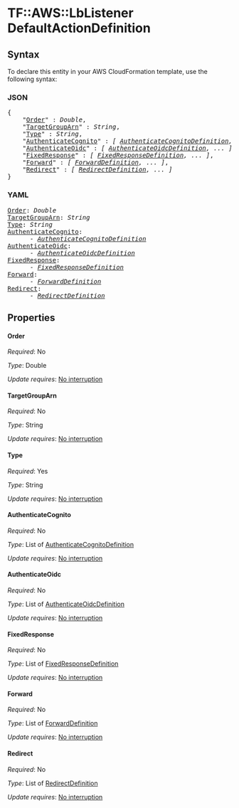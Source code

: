 # TF::AWS::LbListener DefaultActionDefinition

## Syntax

To declare this entity in your AWS CloudFormation template, use the following syntax:

### JSON

<pre>
{
    "<a href="#order" title="Order">Order</a>" : <i>Double</i>,
    "<a href="#targetgrouparn" title="TargetGroupArn">TargetGroupArn</a>" : <i>String</i>,
    "<a href="#type" title="Type">Type</a>" : <i>String</i>,
    "<a href="#authenticatecognito" title="AuthenticateCognito">AuthenticateCognito</a>" : <i>[ <a href="authenticatecognitodefinition.md">AuthenticateCognitoDefinition</a>, ... ]</i>,
    "<a href="#authenticateoidc" title="AuthenticateOidc">AuthenticateOidc</a>" : <i>[ <a href="authenticateoidcdefinition.md">AuthenticateOidcDefinition</a>, ... ]</i>,
    "<a href="#fixedresponse" title="FixedResponse">FixedResponse</a>" : <i>[ <a href="fixedresponsedefinition.md">FixedResponseDefinition</a>, ... ]</i>,
    "<a href="#forward" title="Forward">Forward</a>" : <i>[ <a href="forwarddefinition.md">ForwardDefinition</a>, ... ]</i>,
    "<a href="#redirect" title="Redirect">Redirect</a>" : <i>[ <a href="redirectdefinition.md">RedirectDefinition</a>, ... ]</i>
}
</pre>

### YAML

<pre>
<a href="#order" title="Order">Order</a>: <i>Double</i>
<a href="#targetgrouparn" title="TargetGroupArn">TargetGroupArn</a>: <i>String</i>
<a href="#type" title="Type">Type</a>: <i>String</i>
<a href="#authenticatecognito" title="AuthenticateCognito">AuthenticateCognito</a>: <i>
      - <a href="authenticatecognitodefinition.md">AuthenticateCognitoDefinition</a></i>
<a href="#authenticateoidc" title="AuthenticateOidc">AuthenticateOidc</a>: <i>
      - <a href="authenticateoidcdefinition.md">AuthenticateOidcDefinition</a></i>
<a href="#fixedresponse" title="FixedResponse">FixedResponse</a>: <i>
      - <a href="fixedresponsedefinition.md">FixedResponseDefinition</a></i>
<a href="#forward" title="Forward">Forward</a>: <i>
      - <a href="forwarddefinition.md">ForwardDefinition</a></i>
<a href="#redirect" title="Redirect">Redirect</a>: <i>
      - <a href="redirectdefinition.md">RedirectDefinition</a></i>
</pre>

## Properties

#### Order

_Required_: No

_Type_: Double

_Update requires_: [No interruption](https://docs.aws.amazon.com/AWSCloudFormation/latest/UserGuide/using-cfn-updating-stacks-update-behaviors.html#update-no-interrupt)

#### TargetGroupArn

_Required_: No

_Type_: String

_Update requires_: [No interruption](https://docs.aws.amazon.com/AWSCloudFormation/latest/UserGuide/using-cfn-updating-stacks-update-behaviors.html#update-no-interrupt)

#### Type

_Required_: Yes

_Type_: String

_Update requires_: [No interruption](https://docs.aws.amazon.com/AWSCloudFormation/latest/UserGuide/using-cfn-updating-stacks-update-behaviors.html#update-no-interrupt)

#### AuthenticateCognito

_Required_: No

_Type_: List of <a href="authenticatecognitodefinition.md">AuthenticateCognitoDefinition</a>

_Update requires_: [No interruption](https://docs.aws.amazon.com/AWSCloudFormation/latest/UserGuide/using-cfn-updating-stacks-update-behaviors.html#update-no-interrupt)

#### AuthenticateOidc

_Required_: No

_Type_: List of <a href="authenticateoidcdefinition.md">AuthenticateOidcDefinition</a>

_Update requires_: [No interruption](https://docs.aws.amazon.com/AWSCloudFormation/latest/UserGuide/using-cfn-updating-stacks-update-behaviors.html#update-no-interrupt)

#### FixedResponse

_Required_: No

_Type_: List of <a href="fixedresponsedefinition.md">FixedResponseDefinition</a>

_Update requires_: [No interruption](https://docs.aws.amazon.com/AWSCloudFormation/latest/UserGuide/using-cfn-updating-stacks-update-behaviors.html#update-no-interrupt)

#### Forward

_Required_: No

_Type_: List of <a href="forwarddefinition.md">ForwardDefinition</a>

_Update requires_: [No interruption](https://docs.aws.amazon.com/AWSCloudFormation/latest/UserGuide/using-cfn-updating-stacks-update-behaviors.html#update-no-interrupt)

#### Redirect

_Required_: No

_Type_: List of <a href="redirectdefinition.md">RedirectDefinition</a>

_Update requires_: [No interruption](https://docs.aws.amazon.com/AWSCloudFormation/latest/UserGuide/using-cfn-updating-stacks-update-behaviors.html#update-no-interrupt)

